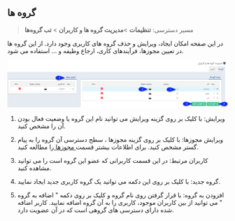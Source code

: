 ﻿## گروه ها

>  مسیر دسترسی:  **تنظیمات** >**مدیریت گروه ها و کاربران** > **تب گروه‌ها** 

در این صفحه امکان ایجاد، ویرایش  و حذف گروه های کاربری وجود دارد. از این گروه ها در تعیین مجوزها، فرآیندهای کاری، ارجاع وظیفه و ... استفاده می شود.

![](Groups.png)

1. ویرایش: با کلیک بر روی گزینه ویرایش می توانید نام این گروه یا وضعیت فعال بودن آن را مشخص کنید.

2. ویرایش مجوزها: با کلیک بر روی گزینه مجوزها ، سطح دسترسی آن گروه را به پیام گستر مشخص کنید. برای اطلاعات بیشتر قسمت[ مجوزها ](https://github.com/1stco/PayamGostarDocs/blob/master/help%202.5.4/Settings/Manage-groups-and-users/permissions/permissions.md)را مطالعه کنید.

3. کاربران مرتبط: در این قسمت کاربرانی که عضو این گروه است را می توانید مشاهده کنید.

4.  گروه جدید: با کلیک بر روی این دکمه می توانید یک گروه کاربری جدید ایجاد نمایید.

5.  افزودن به گروه: با قرار گرفتن روی نام گروه و کلیک بر روی دکمه " اضافه به گروه " می توانید از بین کاربران موجود، کاربری را به آن گروه اضافه نمایید. کاربر اضافه شده دارای دسترسی های گروهی است که در آن عضویت دارد.

 